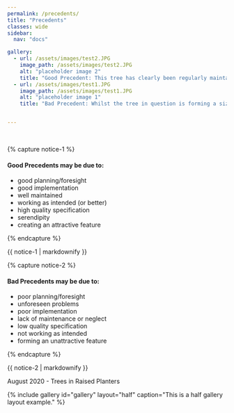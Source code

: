 ```yaml
---
permalink: /precedents/
title: "Precedents"
classes: wide
sidebar:
  nav: "docs"

gallery:
  - url: /assets/images/test2.JPG
    image_path: /assets/images/test2.JPG
    alt: "placeholder image 2"
    title: "Good Precedent: This tree has clearly been regularly maintained to control its size and is a good example of how regular maintenance and species selection has allowed for healthy tree growth (and no visual hard landscape damage) despite the confined dimensions of the planter, and proximity to buildings. <br>"
  - url: /assets/images/test1.JPG
    image_path: /assets/images/test1.JPG
    alt: "placeholder image 1"
    title: "Bad Precedent: Whilst the tree in question is forming a sizable green structural element within the street landscape, it is clear there is not enough space for the roots. When considering existing trees within newly designed landscapes, make sure to consider their proximity to hard surfaces and structures. By giving trees (proposed and existing) the space they need and not restricting them to confined spaces damage to hard landscape elements is less likely. <br>"


---
```


<BR>
  


{% capture notice-1 %}
#### Good Precedents may be due to:

* good planning/foresight
* good implementation
* well maintained
* working as intended (or better)
* high quality specification
* serendipity
* creating an attractive feature

{% endcapture %}

<div class="notice">
  {{ notice-1 | markdownify }}
</div>

{% capture notice-2 %}
#### Bad Precedents may be due to:

- poor planning/foresight
- unforeseen problems
- poor implementation
- lack of maintenance or neglect
- low quality specification
- not working as intended
- forming an unattractive feature


{% endcapture %}

<div class="notice">
  {{ notice-2 | markdownify }}
</div>




August 2020 - Trees in Raised Planters

{% include gallery id="gallery" layout="half" caption="This is a half gallery layout example." %}

